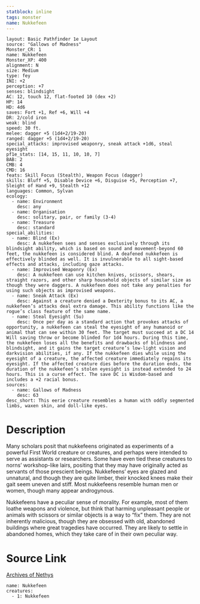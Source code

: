 ```yaml
---
statblock: inline
tags: monster
name: Nukkefeen
---
```

```statblock
layout: Basic Pathfinder 1e Layout
source: "Gallows of Madness"
Monster_CR: 1
name: Nukkefeen
Monster_XP: 400
alignment: N
size: Medium
type: fey
INI: +2
perception: +7
senses: blindsight
AC: 12, touch 12, flat-footed 10 (dex +2)
HP: 14
HD: 4d6
saves: Fort +1, Ref +6, Will +4
DR: 2/cold iron
weak: blind
speed: 30 ft.
melee: dagger +5 (1d4+2/19-20)
ranged: dagger +5 (1d4+2/19-20)
special_attacks: improvised weaponry, sneak attack +1d6, steal eyesight
pf1e_stats: [14, 15, 11, 10, 10, 7]
BAB: 2
CMB: 4
CMD: 16
feats: Skill Focus (Stealth), Weapon Focus (dagger)
skills: Bluff +5, Disable Device +6, Disguise +5, Perception +7, Sleight of Hand +9, Stealth +12
languages: Common, Sylvan
ecology:
  - name: Environment
    desc: any
  - name: Organisation
    desc: solitary, pair, or family (3-4)
  - name: Treasure
    desc: standard
special_abilities:
  - name: Blind (Ex)
    desc: A nukkefeen sees and senses exclusively through its blindsight ability, which is based on sound and movement-beyond 60 feet, the nukkefeen is considered blind. A deafened nukkefeen is effectively blinded as well. It is invulnerable to all sight-based effects and attacks, including gaze attacks.
  - name: Improvised Weaponry (Ex)
    desc: A nukkefeen can use kitchen knives, scissors, shears, straight razors, and other sharp household objects of similar size as though they were daggers. A nukkefeen does not take any penalties for using such objects as improvised weapons.
  - name: Sneak Attack (Ex)
    desc: Against a creature denied a Dexterity bonus to its AC, a nukkefeen’s attacks deal extra damage. This ability functions like the rogue’s class feature of the same name.
  - name: Steal Eyesight (Su)
    desc: Once per day as a standard action that provokes attacks of opportunity, a nukkefeen can steal the eyesight of any humanoid or animal that can see within 30 feet. The target must succeed at a DC 14 Will saving throw or become blinded for 1d4 hours. During this time, the nukkefeen loses all the benefits and drawbacks of blindness and blindsight, and it gains the target creature’s low-light vision and darkvision abilities, if any. If the nukkefeen dies while using the eyesight of a creature, the affected creature immediately regains its eyesight. If the affected creature dies before the duration ends, the duration of the nukkefeen’s stolen eyesight is instead extended to 24 hours. This is a curse effect. The save DC is Wisdom-based and includes a +2 racial bonus.
sources:
  - name: Gallows of Madness
    desc: 63
desc_short: This eerie creature resembles a human with oddly segmented limbs, waxen skin, and doll-like eyes.
```
# Description
Many scholars posit that nukkefeens originated as experiments of a powerful First World creature or creatures, and perhaps were intended to serve as assistants or researchers. Some have even tied these creatures to norns’ workshop-like lairs, positing that they may have originally acted as servants of those prescient beings. Nukkefeens’ eyes are glazed and unnatural, and though they are quite limber, their knocked knees make their gait seem uneven and stiff. Most nukkefeens resemble human men or women, though many appear androgynous.

Nukkefeens have a peculiar sense of morality. For example, most of them loathe weapons and violence, but think that harming unpleasant people or animals with scissors or similar objects is a way to “fix” them. They are not inherently malicious, though they are obsessed with old, abandoned buildings where great tragedies have occurred. They are likely to settle in abandoned homes, which they take care of in their own peculiar way.
# Source Link
[Archives of Nethys](https://aonprd.com/MonsterDisplay.aspx?ItemName=Nukkefeen)
```encounter-table
name: Nukkefeen
creatures:
  - 1: Nukkefeen
```
